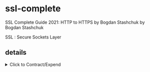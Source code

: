 # ssl-complete

SSL Complete Guide 2021: HTTP to HTTPS by Bogdan Stashchuk by Bogdan Stashchuk

SSL : Secure Sockets Layer

## details

<details>
  <summary>Click to Contract/Expend</summary>

### 7. Analyzing traffic using Wireshark

[install Wireshark](https://www.wireshark.org/)

Wireshark is a free and open-source packet analyzer.\
It is used for network troubleshooting, analysis, software and communications protocol development.

```sh
nslookup www.intagram.com

# Server:		192.168.8.1
# Address:	192.168.8.1#53

# Non-authoritative answer:
# www.intagram.com	canonical name = star.c10r.facebook.com.
# Name:	star.c10r.facebook.com
# Address: 157.240.8.18
```

But when I look up from chrome devtool, the IP is different.\
Chrome Devtool > Network > Doc > www.instagram.com > Headers \
\> Remote Address : 157.240.8.174:443

**Filtering on Wireshark**\
`ip.addr == 157.240.8.174`

### 8. TCP/IP stack by example

1. Click one of the packets
   1. Layer1 > TCP (Transmission Control Protocol)
      - Source Port : 61934 (Randomly chosen on my local)
      - Destination Port : 443
      - Flags: 0x002 (SYN) -> Flags: 0x012 (SYN, ACK) -> Flags: 0x010 (ACK)
   2. Layer2 > IP (Internet Protocal Version 4) : It has IP information
      - Source Address: 192.168.8.113
      - Destination Address: 157.240.8.174
   3. Ethernet II () : Hardware; my macaddress to destination router/network device
   4. Data (Frame 75) : Actual data

### 10. Analyzing HTTPS and TLS using Wireshark

TLS : Transport Layer Security

- TLSv1.2 Record Layer: Application Data Protocol: http-over-tls

### 13. Symmetric Key Encryption Algorithms

AES (Advanced Encryption Standard) : Symmetric
RSA (Rivest–Shamir–Adleman) : Asymmetric

DES, 3DES : Obsolete

### 14. Hashing Overview

Bashing Algorithms : One way, cannot decrypt from hashed result

- MD5 (message-digest) : 128 bit
- SHA (Secure Hash Algorithm)
  - SHA-1 : 160 bit
  - SHA-256 : 256 bit
  - SHA-512 : 512 bit
- HMAC (keyed-hash message authentication code) : Can be used with MD5 and SHA

### 15. MD5 hashing algorithm

```sh
# MD5 : 126 bit = 4 bit(16, hexadecimal) * 32 characters
touch file.txt
md5 file.txt
# MD5 (file.txt) = d41d8cd98f00b204e9800998ecf8427e

# Add "Hello world" in the file.txt
open file.txt
md5 file.txt
# MD5 (file.txt) = 3e25960a79dbc69b674cd4ec67a72c62

# Hashed result is totally differents
```

[MD5 Hash Generator](https://passwordsgenerator.net/md5-hash-generator/)

Generate Hash with text "Hello world" \
-> 3e25960a79dbc69b674cd4ec67a72c62 (Exactly same)

> It generated based on content

### 16. SHA hashing algorithm and HMAC overview

```sh
# SHA-1 Hash: 160 bit
# 4 bit(16, hexadecimal) * 40 characters
# "Hello world"
shasum file.txt
7b502c3a1f48c8609ae212cdfb639dee39673f5e  file.txt

# SHA-256 : 256 bit
# 4 bit(16, hexadecimal) * 64 characters
# "Hello world"
shasum -a 256 file.txt
64ec88ca00b268e5ba1a35678a1b5316d212f4f366b2477232534a8aeca37f3c  file.txt

# SHA-512 : 512 bit
# 4 bit(16, hexadecimal) * 128 characters
# "Hello world"
shasum -a 512 file.txt
b7f783baed8297f0db917462184ff4f08e69c2d5e5f79a942600f9725f58ce1f29c18139bf80b06c0fff2bdd34738452ecf40c488c22a7e3d80cdf6f9c1c0d47  file.txt

# SHA-512 : 512 bit
# 4 bit(16, hexadecimal) * 128 characters
# "H" -> "h", "hello world"
open file.txt
shasum -a 512 file.txt
309ecc489c12d6eb4cc40f50c902f2b4d0ed77ee511a7c7a9bcd3ca86d4cd86f989dd35bc5ff499670da34255b45b0cfd830e81f605dcf7dc5542e93ae9cd76f  file.txt
```

### 20. RSA Overview

Key length

- 1024
- 2048 (Default)
- 3072
- 4096

private key and public key have the same length

### 25. Using OpenSSL for RSA keys generation

```sh
openssl

# Generate without encryption
OpenSSL> genrsa
# Generating RSA private key, 2048 bit long modulus
# .+++
# ..................................+++
# e is 65537 (0x10001)
# -----BEGIN RSA PRIVATE KEY-----
# MIIEowIBAAKCAQEAu8YXs5gvZwU763KHRUFeqlwPy9kYCemmKWs3dOV78t9sr0oh
# ...
# X1IrZoHJ4fnfZ3WmvpyK84Rt7+lvdBuqUPm0f9aAa+QAWOdMmZjh
# -----END RSA PRIVATE KEY-----
```

```sh
# Encrypt with AES-256
OpenSSL> genrsa -aes256
# Generating RSA private key, 2048 bit long modulus
# .....................................+++
# .............................................+++
# e is 65537 (0x10001)
# Enter pass phrase:
# Verifying - Enter pass phrase:
# -----BEGIN RSA PRIVATE KEY-----
# Proc-Type: 4,ENCRYPTED
# DEK-Info: AES-256-CBC,A1C663E683A49971C8A0C74FBD0BCF7B
#
# rvFOhjonpUReerrHK21PIyHThb762DtXMfWtx1FixJTYWjvZNcfhefcdli+25L+9
# ...
# 6f0YS3Dhj4HlYfxB2L7dMKwX97mxdWZhj+HgZhF3dngvriO0amlGHLu+7kfGSLFI
# -----END RSA PRIVATE KEY-----
```

```sh
# Encrypt with DES3
OpenSSL> genrsa -des3
# Generating RSA private key, 2048 bit long modulus
# ......................................................................+++
# ...............+++
# e is 65537 (0x10001)
# Enter pass phrase:
# Verifying - Enter pass phrase:
# -----BEGIN RSA PRIVATE KEY-----
# Proc-Type: 4,ENCRYPTED
# DEK-Info: DES-EDE3-CBC,5988E5B918179DC7
# -----END RSA PRIVATE KEY-----
```

```sh
# Save rsa to the file, private.pem
OpenSSL> genrsa -aes256 -out private.pem
# Generating RSA private key, 2048 bit long modulus
# .................+++
# .............................................................................................+++
# e is 65537 (0x10001)
# Enter pass phrase for private.pem:
# Verifying - Enter pass phrase for private.pem:
```

```sh
# The public key is encoded in the private key.
# Extract the public key from private.pem out to public.pem
OpenSSL> rsa -in private.pem -outform PEM -pubout -out public.pem
# Generating RSA private key, 2048 bit long modulus
# .................+++
# .............................................................................................+++
# e is 65537 (0x10001)
# Enter pass phrase for private.pem:
# Verifying - Enter pass phrase for private.pem:
```

```sh
# Generate RSA key length 4096
genrsa 4096
```

### 29. Root CA and root certificates in the OS

keychain access > System Roots > All certificated shipped on MacOS

### 30. How Chain of Trust is built

1. Root CA (Certificate Authority) : Selt-signed certificate
2. Intermediate CA : Signed by Root CA
3. End user : Signed by Intermediate CA

Signature : SHA hash with RSA Encryption

</details>
